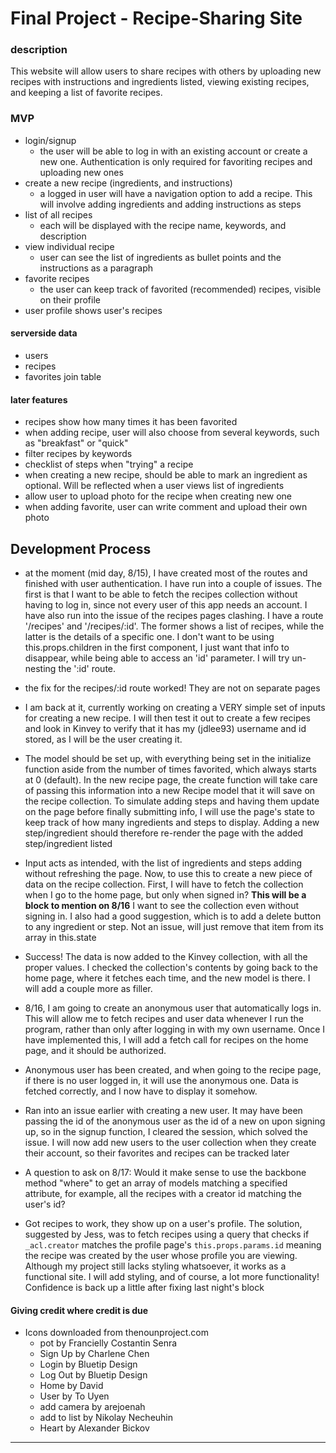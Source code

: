 # Final Project - Recipe-Sharing Site

### description
This website will allow users to share recipes with others by uploading new recipes with instructions and ingredients listed, viewing existing recipes, and keeping a list of favorite recipes.

### MVP
- login/signup
  - the user will be able to log in with an existing account or create a new one. Authentication is only required for favoriting recipes and uploading new ones
- create a new recipe (ingredients, and instructions)
  - a logged in user will have a navigation option to add a recipe. This will involve adding ingredients and adding instructions as steps
- list of all recipes
  - each will be displayed with the recipe name, keywords, and description
- view individual recipe
  - user can see the list of ingredients as bullet points and the instructions as a paragraph
- favorite recipes
  - the user can keep track of favorited (recommended) recipes, visible on their profile
- user profile shows user's recipes

#### serverside data
- users
- recipes
- favorites join table

#### later features
- recipes show how many times it has been favorited
- when adding recipe, user will also choose from several keywords, such as "breakfast" or "quick"
- filter recipes by keywords
- checklist of steps when "trying" a recipe
- when creating a new recipe, should be able to mark an ingredient as optional. Will be reflected when a user views list of ingredients
- allow user to upload photo for the recipe when creating new one
- when adding favorite, user can write comment and upload their own photo






## Development Process
- at the moment (mid day, 8/15), I have created most of the routes and finished with user authentication. I have run into a couple of issues. The first is that I want to be able to fetch the recipes collection without having to log in, since not every user of this app needs an account. I have also run into the issue of the recipes pages clashing. I have a route '/recipes' and '/recipes/:id'. The former shows a list of recipes, while the latter is the details of a specific one. I don't want to be using this.props.children in the first component, I just want that info to disappear, while being able to access an 'id' parameter. I will try un-nesting the ':id' route.

- the fix for the recipes/:id route worked! They are not on separate pages

- I am back at it, currently working on creating a VERY simple set of inputs for creating a new recipe. I will then test it out to create a few recipes and look in Kinvey to verify that it has my (jdlee93) username and id stored, as I will be the user creating it.

- The model should be set up, with everything being set in the initialize function aside from the number of times favorited, which always starts at 0 (default). In the new recipe page, the create function will take care of passing this information into a new Recipe model that it will save on the recipe collection. To simulate adding steps and having them update on the page before finally submitting info, I will use the page's state to keep track of how many ingredients and steps to display. Adding a new step/ingredient should therefore re-render the page with the added step/ingredient listed

- Input acts as intended, with the list of ingredients and steps adding without refreshing the page. Now, to use this to create a new piece of data on the recipe collection. First, I will have to fetch the collection when I go to the home page, but only when signed in? **This will be a block to mention on 8/16** I want to see the collection even without signing in. I also had a good suggestion, which is to add a delete button to any ingredient or step. Not an issue, will just remove that item from its array in this.state

- Success! The data is now added to the Kinvey collection, with all the proper values. I checked the collection's contents by going back to the home page, where it fetches each time, and the new model is there. I will add a couple more as filler.

- 8/16, I am going to create an anonymous user that automatically logs in. This will allow me to fetch recipes and user data whenever I run the program, rather than only after logging in with my own username. Once I have implemented this, I will add a fetch call for recipes on the home page, and it should be authorized.

- Anonymous user has been created, and when going to the recipe page, if there is no user logged in, it will use the anonymous one. Data is fetched correctly, and I now have to display it somehow.

- Ran into an issue earlier with creating a new user. It may have been passing the id of the anonymous user as the id of a new on upon signing up, so in the signup function, I cleared the session, which solved the issue. I will now add new users to the user collection when they create their account, so their favorites and recipes can be tracked later

- A question to ask on 8/17: Would it make sense to use the backbone method "where" to get an array of models matching a specified attribute, for example, all the recipes with a creator id matching the user's id?

- Got recipes to work, they show up on a user's profile. The solution, suggested by Jess, was to fetch recipes using a query that checks if `_acl.creator` matches the profile page's `this.props.params.id` meaning the recipe was created by the user whose profile you are viewing. Although my project still lacks styling whatsoever, it works as a functional site. I will add styling, and of course, a lot more functionality! Confidence is back up a little after fixing last night's block






#### Giving credit where credit is due
- Icons downloaded from thenounproject.com
  - pot by Francielly Costantin Senra
  - Sign Up by Charlene Chen
  - Login by Bluetip Design
  - Log Out by Bluetip Design
  - Home by David
  - User by To Uyen
  - add camera by arejoenah
  - add to list by Nikolay Necheuhin
  - Heart by Alexander Bickov











*******************************************************
